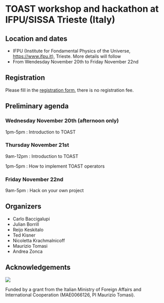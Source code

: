# TOAST workshop and hackathon at IFPU/SISSA Trieste (Italy)

## Location and dates

* IFPU (Institute for Fondamental Physics of the Universe, https://www.ifpu.it), Trieste. More details will follow
* From Wendesday November 20th to Friday November 22nd

## Registration

Please fill in the [registration form](https://forms.gle/D65LxPaTjcYEQ6gs5), there is no registration fee.

## Preliminary agenda

### Wednesday November 20th (afternoon only)

1pm-5pm : Introduction to TOAST

### Thursday November 21st

9am-12pm : Introduction to TOAST

1pm-5pm : How to implement TOAST operators

### Friday November 22nd

9am-5pm : Hack on your own project

## Organizers

* Carlo Baccigalupi
* Julian Borrill
* Reijo Keskitalo
* Ted Kisner
* Nicoletta Krachmalnicoff
* Maurizio Tomasi
* Andrea Zonca

## Acknowledgements

![](https://www.esteri.it/logo-farnesina.gif)

Funded by a grant from the Italian Ministry of Foreign Affairs and
International Cooperation (MAE0066126, PI Maurizio Tomasi).
